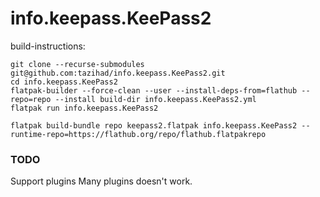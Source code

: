 # info.keepass.KeePass2

build-instructions:

```
git clone --recurse-submodules git@github.com:tazihad/info.keepass.KeePass2.git
cd info.keepass.KeePass2
flatpak-builder --force-clean --user --install-deps-from=flathub --repo=repo --install build-dir info.keepass.KeePass2.yml
flatpak run info.keepass.KeePass2

flatpak build-bundle repo keepass2.flatpak info.keepass.KeePass2 --runtime-repo=https://flathub.org/repo/flathub.flatpakrepo
```
### TODO
Support plugins Many plugins doesn't work. 
